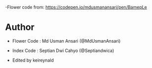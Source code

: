 -Flower code from: https://codepen.io/mdusmanansari/pen/BamepLe

# Author
- Flower Code : Md Usman Ansari (@MdUsmanAnsari)
- Index Code : Septian Dwi Cahyo (@Septiandwica)

- Edited by keireynald
